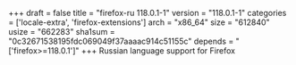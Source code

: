 +++
draft = false
title = "firefox-ru 118.0.1-1"
version = "118.0.1-1"
categories = ['locale-extra', 'firefox-extensions']
arch = "x86_64"
size = "612840"
usize = "662283"
sha1sum = "0c32671538195fdc069049f37aaaac914c51155c"
depends = "['firefox>=118.0.1']"
+++
Russian language support for Firefox